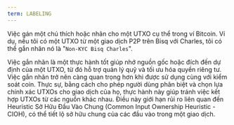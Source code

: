 ```yaml
---
term: LABELING
---
```


Việc gán một chú thích hoặc nhãn cho một UTXO cụ thể trong ví Bitcoin. Ví dụ, nếu tôi có một UTXO từ một giao dịch P2P trên Bisq với Charles, tôi có thể gắn nhãn nó là "`Non-KYC Bisq Charles`".

Việc gắn nhãn là một thực hành tốt giúp nhớ nguồn gốc hoặc đích đến dự định của một UTXO, từ đó hỗ trợ quản lý quỹ và tối ưu hóa quyền riêng tư. Việc gắn nhãn trở nên càng quan trọng hơn khi được sử dụng cùng với kiểm soát coin. Thực sự, bằng cách cho phép người dùng phân biệt và chọn lựa chính xác UTXOs cho giao dịch của họ, thực hành này giúp tránh việc kết hợp UTXOs từ các nguồn khác nhau. Điều này giới hạn rủi ro liên quan đến Heuristic Sở Hữu Đầu Vào Chung (Common Input Ownership Heuristic - CIOH), có thể tiết lộ sở hữu chung của các đầu vào trong một giao dịch.